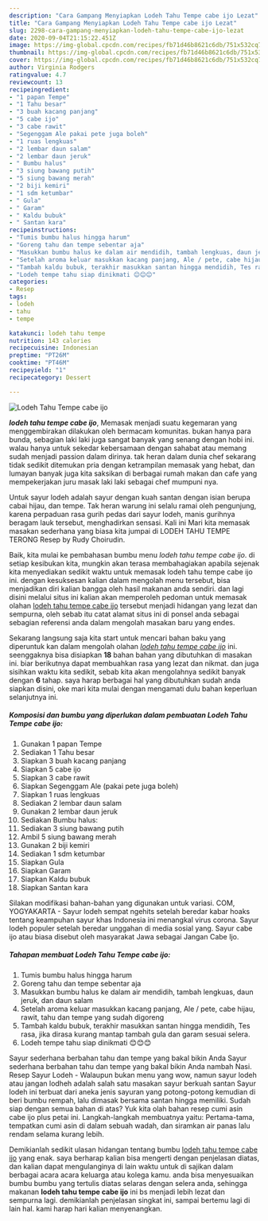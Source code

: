 ```yaml
---
description: "Cara Gampang Menyiapkan Lodeh Tahu Tempe cabe ijo Lezat"
title: "Cara Gampang Menyiapkan Lodeh Tahu Tempe cabe ijo Lezat"
slug: 2298-cara-gampang-menyiapkan-lodeh-tahu-tempe-cabe-ijo-lezat
date: 2020-09-04T21:15:22.451Z
image: https://img-global.cpcdn.com/recipes/fb71d46b8621c6db/751x532cq70/lodeh-tahu-tempe-cabe-ijo-foto-resep-utama.jpg
thumbnail: https://img-global.cpcdn.com/recipes/fb71d46b8621c6db/751x532cq70/lodeh-tahu-tempe-cabe-ijo-foto-resep-utama.jpg
cover: https://img-global.cpcdn.com/recipes/fb71d46b8621c6db/751x532cq70/lodeh-tahu-tempe-cabe-ijo-foto-resep-utama.jpg
author: Virginia Rodgers
ratingvalue: 4.7
reviewcount: 13
recipeingredient:
- "1 papan Tempe"
- "1 Tahu besar"
- "3 buah kacang panjang"
- "5 cabe ijo"
- "3 cabe rawit"
- "Segenggam Ale pakai pete juga boleh"
- "1 ruas lengkuas"
- "2 lembar daun salam"
- "2 lembar daun jeruk"
- " Bumbu halus"
- "3 siung bawang putih"
- "5 siung bawang merah"
- "2 biji kemiri"
- "1 sdm ketumbar"
- " Gula"
- " Garam"
- " Kaldu bubuk"
- " Santan kara"
recipeinstructions:
- "Tumis bumbu halus hingga harum"
- "Goreng tahu dan tempe sebentar aja"
- "Masukkan bumbu halus ke dalam air mendidih, tambah lengkuas, daun jeruk, dan daun salam"
- "Setelah aroma keluar masukkan kacang panjang, Ale / pete, cabe hijau, rawit, tahu dan tempe yang sudah digoreng"
- "Tambah kaldu bubuk, terakhir masukkan santan hingga mendidih, Tes rasa, jika dirasa kurang mantap tambah gula dan garam sesuai selera."
- "Lodeh tempe tahu siap dinikmati 😊😊😊"
categories:
- Resep
tags:
- lodeh
- tahu
- tempe

katakunci: lodeh tahu tempe 
nutrition: 143 calories
recipecuisine: Indonesian
preptime: "PT26M"
cooktime: "PT46M"
recipeyield: "1"
recipecategory: Dessert

---
```



![Lodeh Tahu Tempe cabe ijo](https://img-global.cpcdn.com/recipes/fb71d46b8621c6db/751x532cq70/lodeh-tahu-tempe-cabe-ijo-foto-resep-utama.jpg)

<b><i>lodeh tahu tempe cabe ijo</i></b>, Memasak menjadi suatu kegemaran yang menggembirakan dilakukan oleh bermacam komunitas. bukan hanya para bunda, sebagian laki laki juga sangat banyak yang senang dengan hobi ini. walau hanya untuk sekedar kebersamaan dengan sahabat atau memang sudah menjadi passion dalam dirinya. tak heran dalam dunia chef sekarang tidak sedikit ditemukan pria dengan ketrampilan memasak yang hebat, dan lumayan banyak juga kita saksikan di berbagai rumah makan dan cafe yang mempekerjakan juru masak laki laki sebagai chef mumpuni nya.

Untuk sayur lodeh adalah sayur dengan kuah santan dengan isian berupa cabai hijau, dan tempe. Tak heran warung ini selalu ramai oleh pengunjung, karena perpaduan rasa gurih pedas dari sayur lodeh, manis gurihnya beragam lauk tersebut, menghadirkan sensasi. Kali ini Mari kita memasak masakan sederhana yang biasa kita jumpai di LODEH TAHU TEMPE TERONG Resep by Rudy Choirudin.

Baik, kita mulai ke pembahasan bumbu menu <i>lodeh tahu tempe cabe ijo</i>. di setiap kesibukan kita, mungkin akan terasa membahagiakan apabila sejenak kita menyediakan sedikit waktu untuk memasak lodeh tahu tempe cabe ijo ini. dengan kesuksesan kalian dalam mengolah menu tersebut, bisa menjadikan diri kalian bangga oleh hasil makanan anda sendiri. dan lagi disini melalui situs ini kalian akan memperoleh pedoman untuk memasak olahan <u>lodeh tahu tempe cabe ijo</u> tersebut menjadi hidangan yang lezat dan sempurna, oleh sebab itu catat alamat situs ini di ponsel anda sebagai sebagian referensi anda dalam mengolah masakan baru yang endes.


Sekarang langsung saja kita start untuk mencari bahan baku yang diperuntuk kan dalam mengolah olahan <u><i>lodeh tahu tempe cabe ijo</i></u> ini. seenggaknya bisa disiapkan <b>18</b> bahan bahan yang dibutuhkan di masakan ini. biar berikutnya dapat membuahkan rasa yang lezat dan nikmat. dan juga sisihkan waktu kita sedikit, sebab kita akan mengolahnya sedikit banyak dengan <b>6</b> tahap. saya harap berbagai hal yang dibutuhkan sudah anda siapkan disini, oke mari kita mulai dengan mengamati dulu bahan keperluan selanjutnya ini.

<!--inarticleads1-->

##### Komposisi dan bumbu yang diperlukan dalam pembuatan Lodeh Tahu Tempe cabe ijo:

1. Gunakan 1 papan Tempe
1. Sediakan 1 Tahu besar
1. Siapkan 3 buah kacang panjang
1. Siapkan 5 cabe ijo
1. Siapkan 3 cabe rawit
1. Siapkan Segenggam Ale (pakai pete juga boleh)
1. Siapkan 1 ruas lengkuas
1. Sediakan 2 lembar daun salam
1. Gunakan 2 lembar daun jeruk
1. Sediakan  Bumbu halus:
1. Sediakan 3 siung bawang putih
1. Ambil 5 siung bawang merah
1. Gunakan 2 biji kemiri
1. Sediakan 1 sdm ketumbar
1. Siapkan  Gula
1. Siapkan  Garam
1. Siapkan  Kaldu bubuk
1. Siapkan  Santan kara


Silakan modifikasi bahan-bahan yang digunakan untuk variasi. COM, YOGYAKARTA - Sayur lodeh sempat ngehits setelah beredar kabar hoaks tentang keampuhan sayur khas Indonesia ini menangkal virus corona. Sayur lodeh populer setelah beredar unggahan di media sosial yang. Sayur cabe ijo atau biasa disebut oleh masyarakat Jawa sebagai Jangan Cabe Ijo. 

<!--inarticleads2-->

##### Tahapan membuat Lodeh Tahu Tempe cabe ijo:

1. Tumis bumbu halus hingga harum
1. Goreng tahu dan tempe sebentar aja
1. Masukkan bumbu halus ke dalam air mendidih, tambah lengkuas, daun jeruk, dan daun salam
1. Setelah aroma keluar masukkan kacang panjang, Ale / pete, cabe hijau, rawit, tahu dan tempe yang sudah digoreng
1. Tambah kaldu bubuk, terakhir masukkan santan hingga mendidih, Tes rasa, jika dirasa kurang mantap tambah gula dan garam sesuai selera.
1. Lodeh tempe tahu siap dinikmati 😊😊😊


Sayur sederhana berbahan tahu dan tempe yang bakal bikin Anda Sayur sederhana berbahan tahu dan tempe yang bakal bikin Anda nambah Nasi. Resep Sayur Lodeh - Walaupun bukan menu yang wow, namun sayur lodeh atau jangan lodheh adalah salah satu masakan sayur berkuah santan Sayur lodeh ini terbuat dari aneka jenis sayuran yang potong-potong kemudian di beri bumbu rempah, lalu dimasak bersama santan hingga memiliki. Sudah siap dengan semua bahan di atas? Yuk kita olah bahan resep cumi asin cabe ijo plus petai ini. Langkah-langkah membuatnya yaitu: Pertama-tama, tempatkan cumi asin di dalam sebuah wadah, dan siramkan air panas lalu rendam selama kurang lebih. 

Demikianlah sedikit ulasan hidangan tentang bumbu <u>lodeh tahu tempe cabe ijo</u> yang enak. saya berharap kalian bisa mengerti dengan penjelasan diatas, dan kalian dapat mengulanginya di lain waktu untuk di sajikan dalam berbagai acara acara keluarga atau kolega kamu. anda bisa menyesuaikan bumbu bumbu yang tertulis diatas selaras dengan selera anda, sehingga makanan <b>lodeh tahu tempe cabe ijo</b> ini bs menjadi lebih lezat dan sempurna lagi. demikianlah penjelasan singkat ini, sampai bertemu lagi di lain hal. kami harap hari kalian menyenangkan.
